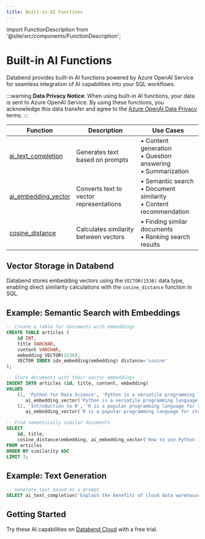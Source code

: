 ```yaml
---
title: Built-in AI Functions
---
```


import FunctionDescription from '@site/src/components/FunctionDescription';

<FunctionDescription description="Introduced or updated: v1.2.777"/>

# Built-in AI Functions

Databend provides built-in AI functions powered by Azure OpenAI Service for seamless integration of AI capabilities into your SQL workflows.

:::warning
**Data Privacy Notice**: When using built-in AI functions, your data is sent to Azure OpenAI Service. By using these functions, you acknowledge this data transfer and agree to the [Azure OpenAI Data Privacy](https://learn.microsoft.com/en-us/legal/cognitive-services/openai/data-privacy) terms.
:::

| Function | Description | Use Cases |
|----------|-------------|-----------|
| [ai_text_completion](/sql/sql-functions/ai-functions/ai-text-completion) | Generates text based on prompts | • Content generation<br/>• Question answering<br/>• Summarization |
| [ai_embedding_vector](/sql/sql-functions/ai-functions/ai-embedding-vector) | Converts text to vector representations | • Semantic search<br/>• Document similarity<br/>• Content recommendation |
| [cosine_distance](/sql/sql-functions/vector-distance-functions/vector-cosine-distance) | Calculates similarity between vectors | • Finding similar documents<br/>• Ranking search results |

## Vector Storage in Databend

Databend stores embedding vectors using the `VECTOR(1536)` data type, enabling direct similarity calculations with the `cosine_distance` function in SQL.

## Example: Semantic Search with Embeddings

```sql
-- Create a table for documents with embeddings
CREATE TABLE articles (
    id INT,
    title VARCHAR,
    content VARCHAR,
    embedding VECTOR(1536),
    VECTOR INDEX idx_embedding(embedding) distance='cosine'
);

-- Store documents with their vector embeddings
INSERT INTO articles (id, title, content, embedding)
VALUES
    (1, 'Python for Data Science', 'Python is a versatile programming language...', 
       ai_embedding_vector('Python is a versatile programming language...')),
    (2, 'Introduction to R', 'R is a popular programming language for statistics...', 
       ai_embedding_vector('R is a popular programming language for statistics...'));

-- Find semantically similar documents
SELECT
    id, title,
    cosine_distance(embedding, ai_embedding_vector('How to use Python in data analysis?')) AS similarity
FROM articles
ORDER BY similarity ASC
LIMIT 3;
```

## Example: Text Generation

```sql
-- Generate text based on a prompt
SELECT ai_text_completion('Explain the benefits of cloud data warehouses in three points:') AS completion;
```

## Getting Started

Try these AI capabilities on [Databend Cloud](https://databend.com) with a free trial.